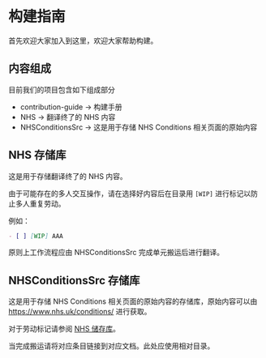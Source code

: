 # 构建指南

首先欢迎大家加入到这里，欢迎大家帮助构建。

## 内容组成

目前我们的项目包含如下组成部分

- contribution-guide -> 构建手册
- NHS -> 翻译终了的 NHS 内容
- NHSConditionsSrc -> 这是用于存储 NHS Conditions 相关页面的原始内容

## NHS 存储库

这是用于存储翻译终了的 NHS 内容。

由于可能存在的多人交互操作，请在选择好内容后在目录用 `[WIP]` 进行标记以防止多人重复劳动。

例如：

```markdown
- [ ] [WIP] AAA
```


原则上工作流程应由 NHSConditionsSrc 完成单元搬运后进行翻译。

## NHSConditionsSrc 存储库

这是用于存储 NHS Conditions 相关页面的原始内容的存储库，原始内容可以由 <https://www.nhs.uk/conditions/> 进行获取。

对于劳动标记请参阅 [NHS 储存库](#nhs-%E5%AD%98%E5%82%A8%E5%BA%93)。

当完成搬运请将对应条目链接到对应文档。此处应使用相对目录。

